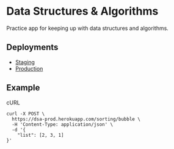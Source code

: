 # Data Structures & Algorithms

Practice app for keeping up with data structures and algorithms.

## Deployments

- [Staging](https://dsa-stage.herokuapp.com/)
- [Production](https://dsa-prod.herokuapp.com/)

## Example

cURL
```
curl -X POST \
  https://dsa-prod.herokuapp.com/sorting/bubble \
  -H 'Content-Type: application/json' \
  -d '{
	"list": [2, 3, 1]
}'
```